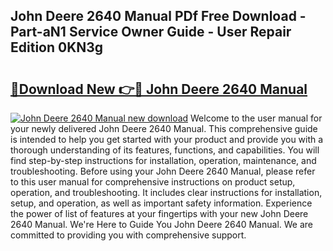 ## John Deere 2640 Manual PDf Free Download - Part-aN1 Service Owner Guide - User Repair Edition 0KN3g

# <h2><a href="http://bc89420.oget.top/?id=John+Deere+2640+Manual">🔗Download New 👉🔴 John Deere 2640 Manual</a></h2>

[![John Deere 2640 Manual new download](https://i.imgur.com/5g1atiW.png)](http://bc89420.oget.top/?id=John+Deere+2640+Manual)
Welcome to the user manual for your newly delivered John Deere 2640 Manual. This comprehensive guide is intended to help you get started with your product and provide you with a thorough understanding of its features, functions, and capabilities. You will find step-by-step instructions for installation, operation, maintenance, and troubleshooting. Before using your John Deere 2640 Manual, please refer to this user manual for comprehensive instructions on product setup, operation, and troubleshooting. It includes clear instructions for installation, setup, and operation, as well as important safety information. Experience the power of list of features at your fingertips with your new John Deere 2640 Manual. We're Here to Guide You John Deere 2640 Manual. We are committed to providing you with comprehensive support.
